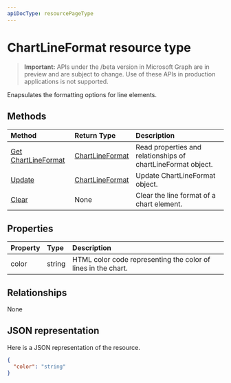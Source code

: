 ```yaml
---
apiDocType: resourcePageType
---
```

# ChartLineFormat resource type

> **Important:** APIs under the /beta version in Microsoft Graph are in preview and are subject to change. Use of these APIs in production applications is not supported.

Enapsulates the formatting options for line elements.


## Methods

| Method		   | Return Type	|Description|
|:---------------|:--------|:----------|
|[Get ChartLineFormat](../api/chartlineformat_get.md) | [ChartLineFormat](chartlineformat.md) |Read properties and relationships of chartLineFormat object.|
|[Update](../api/chartlineformat_update.md) | [ChartLineFormat](chartlineformat.md)	|Update ChartLineFormat object. |
|[Clear](../api/chartlineformat_clear.md)|None|Clear the line format of a chart element.|

## Properties
| Property	   | Type	|Description|
|:---------------|:--------|:----------|
|color|string|HTML color code representing the color of lines in the chart.|

## Relationships
None


## JSON representation

Here is a JSON representation of the resource.

<!-- {
  "blockType": "resource",
  "optionalProperties": [

  ],
  "@odata.type": "microsoft.graph.chartLineFormat"
}-->

```json
{
  "color": "string"
}

```

<!-- uuid: 8fcb5dbc-d5aa-4681-8e31-b001d5168d79
2015-10-25 14:57:30 UTC -->
<!-- {
  "type": "#page.annotation",
  "description": "ChartLineFormat resource",
  "keywords": "",
  "section": "documentation",
  "tocPath": ""
}-->